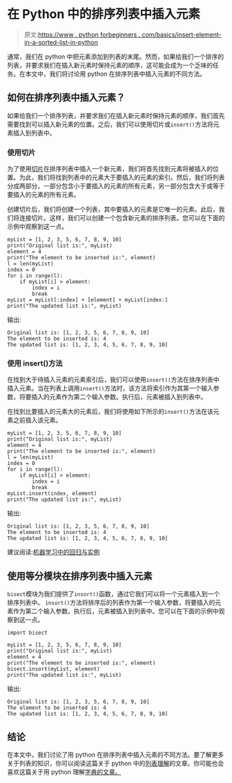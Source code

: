 # 在 Python 中的排序列表中插入元素

> 原文:[https://www . python forbeginners . com/basics/insert-element-in-a-sorted-list-in-python](https://www.pythonforbeginners.com/basics/insert-element-in-a-sorted-list-in-python)

通常，我们在 python 中把元素添加到列表的末尾。然而，如果给我们一个排序的列表，并要求我们在插入新元素时保持元素的顺序，这可能会成为一个乏味的任务。在本文中，我们将讨论用 python 在排序列表中插入元素的不同方法。

## 如何在排序列表中插入元素？

如果给我们一个排序列表，并要求我们在插入新元素时保持元素的顺序，我们首先需要找到可以插入新元素的位置。之后，我们可以使用切片或`insert()`方法将元素插入到列表中。

### 使用切片

为了使用[切片](https://www.pythonforbeginners.com/dictionary/python-slicing)在排序列表中插入一个新元素，我们将首先找到元素将被插入的位置。为此，我们将找到列表中的元素大于要插入的元素的索引。然后，我们将列表分成两部分，一部分包含小于要插入的元素的所有元素，另一部分包含大于或等于要插入的元素的所有元素。

创建切片后，我们将创建一个列表，其中要插入的元素是它唯一的元素。此后，我们将连接切片。这样，我们可以创建一个包含新元素的排序列表。您可以在下面的示例中观察到这一点。

```
myList = [1, 2, 3, 5, 6, 7, 8, 9, 10]
print("Original list is:", myList)
element = 4
print("The element to be inserted is:", element)
l = len(myList)
index = 0
for i in range(l):
    if myList[i] > element:
        index = i
        break
myList = myList[:index] + [element] + myList[index:]
print("The updated list is:", myList)
```

输出:

```
Original list is: [1, 2, 3, 5, 6, 7, 8, 9, 10]
The element to be inserted is: 4
The updated list is: [1, 2, 3, 4, 5, 6, 7, 8, 9, 10]
```

### 使用 insert()方法

在找到大于待插入元素的元素索引后，我们可以使用`insert()`方法在排序列表中插入元素。当在列表上调用`insert()`方法时，该方法将索引作为其第一个输入参数，将要插入的元素作为第二个输入参数。执行后，元素被插入到列表中。

在找到比要插入的元素大的元素后，我们将使用如下所示的`insert()`方法在该元素之前插入该元素。

```
myList = [1, 2, 3, 5, 6, 7, 8, 9, 10]
print("Original list is:", myList)
element = 4
print("The element to be inserted is:", element)
l = len(myList)
index = 0
for i in range(l):
    if myList[i] > element:
        index = i
        break
myList.insert(index, element)
print("The updated list is:", myList)
```

输出:

```
Original list is: [1, 2, 3, 5, 6, 7, 8, 9, 10]
The element to be inserted is: 4
The updated list is: [1, 2, 3, 4, 5, 6, 7, 8, 9, 10]
```

建议阅读:[机器学习中的回归与实例](https://codinginfinite.com/regression-in-machine-learning-with-examples/)

## 使用等分模块在排序列表中插入元素

`bisect`模块为我们提供了`insort()`函数，通过它我们可以将一个元素插入到一个排序列表中。 `insort()`方法将排序后的列表作为第一个输入参数，将要插入的元素作为第二个输入参数。执行后，元素被插入到列表中。您可以在下面的示例中观察到这一点。

```
import bisect

myList = [1, 2, 3, 5, 6, 7, 8, 9, 10]
print("Original list is:", myList)
element = 4
print("The element to be inserted is:", element)
bisect.insort(myList, element)
print("The updated list is:", myList)
```

输出:

```
Original list is: [1, 2, 3, 5, 6, 7, 8, 9, 10]
The element to be inserted is: 4
The updated list is: [1, 2, 3, 4, 5, 6, 7, 8, 9, 10]
```

## 结论

在本文中，我们讨论了用 python 在排序列表中插入元素的不同方法。要了解更多关于列表的知识，你可以阅读这篇关于 python 中的[列表理解](https://www.pythonforbeginners.com/basics/list-comprehensions-in-python)的文章。你可能也会喜欢这篇关于用 python 理解[字典的文章。](https://www.pythonforbeginners.com/dictionary/dictionary-comprehension-in-python)